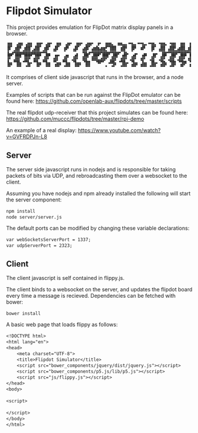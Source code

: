 # Flipdot Simulator

This project provides emulation for FlipDot matrix display panels in a browser.


![ScreenShot](examples/FlipDot.gif)

It comprises of client side javascript that runs in the browser, and a node server.

Examples of scripts that can be run against the FlipDot emulator can be found here:
https://github.com/openlab-aux/flipdots/tree/master/scripts

The real flipdot udp-receiver that this project simulates can be found here:
https://github.com/muccc/flipdots/tree/master/rpi-demo

An example of a real display:
https://www.youtube.com/watch?v=GVFRDPJn-L8


## Server
The server side javascript runs in nodejs and is responsible for taking packets of bits via UDP, and rebroadcasting them over a websocket to the client.

Assuming you have nodejs and npm already installed the following will start the server component:

    npm install
    node server/server.js

The default ports can be modified by changing these variable declarations:

    var webSocketsServerPort = 1337;
    var udpServerPort = 2323;


## Client
The client javascript is self contained in flippy.js.

The client binds to a websocket on the server, and updates the flipdot board every time a message is recieved.
Dependencies can be fetched with bower:

    bower install
    
A basic web page that loads flippy as follows:

    <!DOCTYPE html>
    <html lang="en">
    <head>
        <meta charset="UTF-8">
        <title>Flipdot Simulator</title>
        <script src="bower_components/jquery/dist/jquery.js"></script>
        <script src="bower_components/p5.js/lib/p5.js"></script>
        <script src="js/flippy.js"></script>
    </head>
    <body>
    
    <script>
    
    </script>
    </body>
    </html>